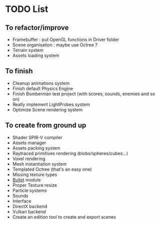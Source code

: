 # TODO List
## To refactor/improve
 - Framebuffer : put OpenGL functions in Driver folder
 - Scene organisation : maybe use Octree ?
 - Terrain system
 - Assets loading system

## To finish
 - Cleanup animations system
 - Finish default Physics Engine
 - Finish Bomberman test project (with scores, sounds, enemies and so on)
 - Really implement LightProbes system
 - Optimize Scene rendering system

## To create from ground up
 - Shader SPIR-V compiler
 - Assets manager
 - Assets packing system
 - Raytraced primitives rendering (blobs/spheres/cubes...)
 - Voxel rendering
 - Mesh instantiation system
 - Templated Octree (that's an easy one)
 - Missing texture types
 - [Bullet][1] module
 - Proper Texture resize 
 - Particle systems
 - Sounds
 - Interface
 - DirectX backend
 - Vulkan backend
 - Create an edition tool to create and export scenes

[1]: https://github.com/bulletphysics/bullet3
